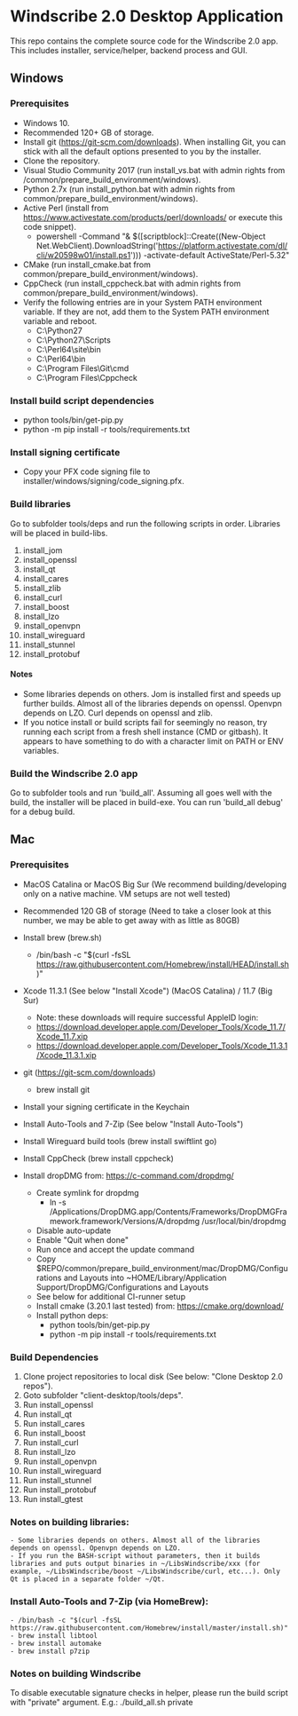 # Windscribe 2.0 Desktop Application
This repo contains the complete source code for the Windscribe 2.0 app. This includes installer, service/helper, backend process and GUI. 

## Windows
### Prerequisites

- Windows 10.
- Recommended 120+ GB of storage.
- Install git (https://git-scm.com/downloads). When installing Git, you can stick with all the default options presented to you by the installer.
- Clone the repository.
- Visual Studio Community 2017 (run install_vs.bat with admin rights from /common/prepare_build_environment/windows).
- Python 2.7x (run install_python.bat with admin rights from common/prepare_build_environment/windows).
- Active Perl (install from https://www.activestate.com/products/perl/downloads/ or execute this code snippet).
    - powershell -Command "& $([scriptblock]::Create((New-Object Net.WebClient).DownloadString('https://platform.activestate.com/dl/cli/w20598w01/install.ps1'))) -activate-default ActiveState/Perl-5.32"
- CMake (run install_cmake.bat from common/prepare_build_environment/windows).
- CppCheck (run install_cppcheck.bat with admin rights from common/prepare_build_environment/windows).
- Verify the following entries are in your System PATH environment variable. If they are not, add them to the System PATH environment variable and reboot.
    - C:\Python27
    - C:\Python27\Scripts
    - C:\Perl64\site\bin
    - C:\Perl64\bin
    - C:\Program Files\Git\cmd
    - C:\Program Files\Cppcheck

### Install build script dependencies
- python tools/bin/get-pip.py
- python -m pip install -r tools/requirements.txt

### Install signing certificate
- Copy your PFX code signing file to installer/windows/signing/code_signing.pfx.

### Build libraries

Go to subfolder tools/deps and run the following scripts in order. Libraries will be placed in build-libs.

1. install_jom 
2. install_openssl
3. install_qt
4. install_cares
5. install_zlib
6. install_curl
7. install_boost
8. install_lzo
9. install_openvpn
10. install_wireguard
11. install_stunnel
12. install_protobuf

#### Notes
- Some libraries depends on others. Jom is installed first and speeds up further builds. Almost all of the libraries depends on openssl. Openvpn depends on LZO. Curl depends on openssl and zlib.
- If you notice install or build scripts fail for seemingly no reason, try running each script from a fresh shell instance (CMD or gitbash). It appears to have something to do with a character limit on PATH or ENV variables.

### Build the Windscribe 2.0 app

Go to subfolder tools and run 'build_all'. Assuming all goes well with the build, the installer will be placed in build-exe.  You can run 'build_all debug' for a debug build.

## Mac
### Prerequisites

- MacOS Catalina or MacOS Big Sur (We recommend building/developing only on a native machine. VM setups are not well tested)
- Recommended 120 GB of storage (Need to take a closer look at this number, we may be able to get away with as little as 80GB)
- Install brew (brew.sh)
    - /bin/bash -c "$(curl -fsSL https://raw.githubusercontent.com/Homebrew/install/HEAD/install.sh)"
- Xcode 11.3.1 (See below "Install Xcode") (MacOS Catalina) / 11.7 (Big Sur)
    - Note: these downloads will require successful AppleID login:
    - https://download.developer.apple.com/Developer_Tools/Xcode_11.7/Xcode_11.7.xip
    - https://download.developer.apple.com/Developer_Tools/Xcode_11.3.1/Xcode_11.3.1.xip

- git (https://git-scm.com/downloads)
    - brew install git

- Install your signing certificate in the Keychain
- Install Auto-Tools and 7-Zip (See below "Install Auto-Tools")
- Install Wireguard build tools (brew install swiftlint go)
- Install CppCheck (brew install cppcheck)
- Install dropDMG from: https://c-command.com/dropdmg/
    - Create symlink for dropdmg
        - ln -s /Applications/DropDMG.app/Contents/Frameworks/DropDMGFramework.framework/Versions/A/dropdmg /usr/local/bin/dropdmg
    - Disable auto-update
    - Enable "Quit when done"
    - Run once and accept the update command
    - Copy $REPO/common/prepare_build_environment/mac/DropDMG/Configurations and Layouts into ~HOME/Library/Application Support/DropDMG/Configurations and Layouts
    - See below for additional CI-runner setup
    - Install cmake (3.20.1 last tested) from: https://cmake.org/download/ 
    - Install python deps:
        - python tools/bin/get-pip.py
        - python -m pip install -r tools/requirements.txt

### Build Dependencies
1. Clone project repositories to local disk (See below: "Clone Desktop 2.0 repos").
2. Goto subfolder "client-desktop/tools/deps".
3. Run install_openssl
4. Run install_qt
5. Run install_cares
6. Run install_boost
7. Run install_curl
8. Run install_lzo
9. Run install_openvpn
10. Run install_wireguard
11. Run install_stunnel
12. Run install_protobuf
13. Run install_gtest

### Notes on building libraries:
    - Some libraries depends on others. Almost all of the libraries depends on openssl. Openvpn depends on LZO.
    - If you run the BASH-script without parameters, then it builds libraries and puts output binaries in ~/LibsWindscribe/xxx (for example, ~/LibsWindscribe/boost ~/LibsWindscribe/curl, etc...). Only Qt is placed in a separate folder ~/Qt. 
    
### Install Auto-Tools and 7-Zip (via HomeBrew):
    - /bin/bash -c "$(curl -fsSL https://raw.githubusercontent.com/Homebrew/install/master/install.sh)"
    - brew install libtool
    - brew install automake
    - brew install p7zip

### Notes on building Windscribe
To disable executable signature checks in helper, please run the build script with "private" argument. E.g.:
    ./build_all.sh private


